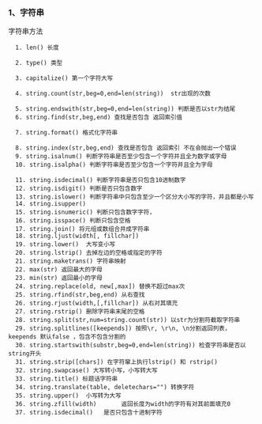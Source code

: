 ### 1、字符串
   字符串方法
 
      1. len() 长度

      2. type() 类型

      3. capitalize() 第一个字符大写  
  
      4. string.count(str,beg=0,end=len(string))  str出现的次数
  
      5. string.endswith(str,beg=0,end=len(string)) 判断是否以str为结尾  
      6. string.find(str,beg,end) 查找是否包含 返回索引值
  
      7. string.format() 格式化字符串
  
      8. string.index(str,beg,end) 查找是否包含 返回索引 不在会抛出一个错误  
      9. string.isalnum() 判断字符串是否至少包含一个字符并且全为数字或字母  
      10. string.isalpha() 判断字符串是否至少包含一个字符并且全为字母  
  
      11. string.isdecimal() 判断字符串是否只包含10进制数字  
      12. string.isdigit() 判断是否只包含数字  
      13. string.islower() 判断字符串中只包含至少一个区分大小写的字符，并且都是小写  
      14. string.isupper()  
      15. string.isnumeric() 判断只包含数字字符， 
      16. string.isspace() 判断只包含空格  
      17. string.join() 将元组或数组合并成字符串  
      18. string.ljust(width[, fillchar])  
      19. string.lower()  大写变小写  
      20. string.lstrip() 去掉左边的空格或指定的字符  
      21. string.maketrans() 字符串映射  
      22. max(str) 返回最大的字母  
      23. min(str) 返回最小的字母  
      24. string.replace(old, new[,max]) 替换不超过max次  
      25. string.rfind(str,beg,end) 从右查找   
      26. string.rjust(width,[,fillchar]) 从右对其填充  
      27. string.rstrip() 删除字符串末尾的空格
      28. string.split(str,num=string.count(str)) 以str为分割符截取字符串
      29. string.splitlines([keepends]) 按照\r, \r\n, \n分割返回列表，keepends 默认false ，包含不包含分割的
      30. string.startswith(substr,beg=0,end=len(string)) 检查字符串是否以string开头
      31. string.strip([chars]) 在字符窜上执行lstrip() 和 rstrip()
      32. string.swapcase() 大写转小写，小写转大写
      33. string.title() 标题话字符串
      34. string.translate(table, deletechars="") 转换字符
      35. string.upper()  小写转为大写
      36. string.zfill(width)       返回长度为width的字符有对其前面填充0
      37. string.isdecimal()   是否只包含十进制字符